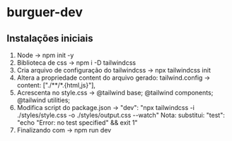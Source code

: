 # burguer-dev

## Instalações iniciais

1. Node -> npm init -y
2. Biblioteca de css -> npm i -D tailwindcss
3. Cria arquivo de configuração do tailwindcss -> npx tailwindcss init
4. Altera a propriedade content do arquivo gerado: tailwind.config -> content: ["./**/*.{html,js}"],
5. Acrescenta no style.css -> 
    @tailwind base;
    @tailwind components;
    @tailwind utilities;
6. Modifica script do package.json -> "dev": "npx tailwindcss -i ./styles/style.css -o ./styles/output.css --watch" 
    Nota: substitui: "test": "echo \"Error: no test specified\" && exit 1"
7. Finalizando com -> npm run dev
